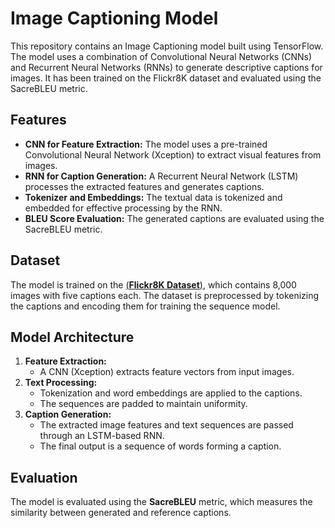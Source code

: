 # Image Captioning Model

This repository contains an Image Captioning model built using TensorFlow. The model uses a combination of Convolutional Neural Networks (CNNs) and Recurrent Neural Networks (RNNs) to generate descriptive captions for images. It has been trained on the Flickr8K dataset and evaluated using the SacreBLEU metric.

## Features
- **CNN for Feature Extraction:** The model uses a pre-trained Convolutional Neural Network (Xception) to extract visual features from images.
- **RNN for Caption Generation:** A Recurrent Neural Network (LSTM) processes the extracted features and generates captions.
- **Tokenizer and Embeddings:** The textual data is tokenized and embedded for effective processing by the RNN.
- **BLEU Score Evaluation:** The generated captions are evaluated using the SacreBLEU metric.

## Dataset
The model is trained on the [(**Flickr8K Dataset**)](https://github.com/awsaf49/flickr-dataset), which contains 8,000 images with five captions each. The dataset is preprocessed by tokenizing the captions and encoding them for training the sequence model.

## Model Architecture
1. **Feature Extraction:**
   - A CNN (Xception) extracts feature vectors from input images.
2. **Text Processing:**
   - Tokenization and word embeddings are applied to the captions.
   - The sequences are padded to maintain uniformity.
3. **Caption Generation:**
   - The extracted image features and text sequences are passed through an LSTM-based RNN.
   - The final output is a sequence of words forming a caption.

## Evaluation
The model is evaluated using the **SacreBLEU** metric, which measures the similarity between generated and reference captions.


